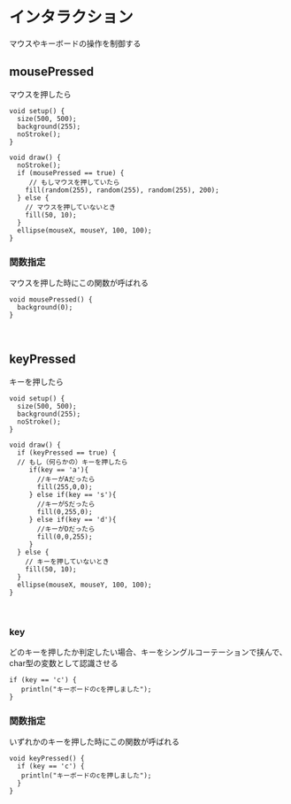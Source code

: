 # インタラクション

マウスやキーボードの操作を制御する

## mousePressed
マウスを押したら

```
void setup() {
  size(500, 500);
  background(255);
  noStroke();
}

void draw() {
  noStroke();
  if (mousePressed == true) {
     // もしマウスを押していたら
    fill(random(255), random(255), random(255), 200);
  } else {
    // マウスを押していないとき
    fill(50, 10);
  }
  ellipse(mouseX, mouseY, 100, 100);
}
```

### 関数指定
マウスを押した時にこの関数が呼ばれる

```
void mousePressed() {
  background(0);
}

```

&nbsp;
&nbsp;


## keyPressed


キーを押したら

```
void setup() {
  size(500, 500);
  background(255);
  noStroke();
}

void draw() {
  if (keyPressed == true) {
  // もし（何らかの）キーを押したら
     if(key == 'a'){
       //キーがAだったら
       fill(255,0,0);
     } else if(key == 's'){
       //キーがSだったら
       fill(0,255,0);
     } else if(key == 'd'){
       //キーがDだったら
       fill(0,0,255);
     }    
  } else {
    // キーを押していないとき
    fill(50, 10);
  }
  ellipse(mouseX, mouseY, 100, 100);
}
```

&nbsp;

### key
どのキーを押したか判定したい場合、キーをシングルコーテーションで挟んで、char型の変数として認識させる

```
if (key == 'c') {
   println("キーボードのcを押しました");
}

```


### 関数指定
いずれかのキーを押した時にこの関数が呼ばれる

```
void keyPressed() {
  if (key == 'c') {
   println("キーボードのcを押しました");
  }
}

```

